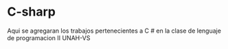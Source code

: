 # C-sharp
Aqui se agregaran los trabajos pertenecientes a C # en la clase de lenguaje de programacion II UNAH-VS
